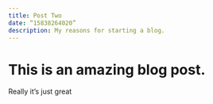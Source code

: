 ```yaml
---
title: Post Two
date: “15838264020”
description: My reasons for starting a blog.
---
```


# This is an amazing blog post.

Really it’s just great
